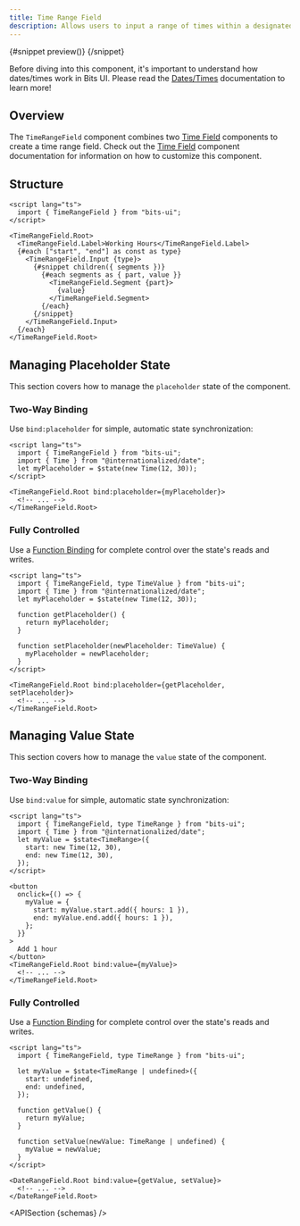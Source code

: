 ```yaml
---
title: Time Range Field
description: Allows users to input a range of times within a designated field.
---
```


<script>
	import { APISection, ComponentPreview, DateRangeFieldDemo, TimeRangeFieldDemo, Callout } from '$lib/components/index.js'
	let { schemas } = $props()
</script>

<ComponentPreview name="time-range-field-demo" componentName="Time Range Field">

{#snippet preview()}
<TimeRangeFieldDemo />
{/snippet}

</ComponentPreview>

<Callout type="tip" title="Heads up!">

Before diving into this component, it's important to understand how dates/times work in Bits UI. Please read the [Dates/Times](/docs/dates) documentation to learn more!

</Callout>

## Overview

The `TimeRangeField` component combines two [Time Field](/docs/components/time-field) components to create a time range field. Check out the [Time Field](/docs/components/time-field) component documentation for information on how to customize this component.

## Structure

```svelte
<script lang="ts">
  import { TimeRangeField } from "bits-ui";
</script>

<TimeRangeField.Root>
  <TimeRangeField.Label>Working Hours</TimeRangeField.Label>
  {#each ["start", "end"] as const as type}
    <TimeRangeField.Input {type}>
      {#snippet children({ segments })}
        {#each segments as { part, value }}
          <TimeRangeField.Segment {part}>
            {value}
          </TimeRangeField.Segment>
        {/each}
      {/snippet}
    </TimeRangeField.Input>
  {/each}
</TimeRangeField.Root>
```

## Managing Placeholder State

This section covers how to manage the `placeholder` state of the component.

### Two-Way Binding

Use `bind:placeholder` for simple, automatic state synchronization:

```svelte
<script lang="ts">
  import { TimeRangeField } from "bits-ui";
  import { Time } from "@internationalized/date";
  let myPlaceholder = $state(new Time(12, 30));
</script>

<TimeRangeField.Root bind:placeholder={myPlaceholder}>
  <!-- ... -->
</TimeRangeField.Root>
```

### Fully Controlled

Use a [Function Binding](https://svelte.dev/docs/svelte/bind#Function-bindings) for complete control over the state's reads and writes.

```svelte
<script lang="ts">
  import { TimeRangeField, type TimeValue } from "bits-ui";
  import { Time } from "@internationalized/date";
  let myPlaceholder = $state(new Time(12, 30));

  function getPlaceholder() {
    return myPlaceholder;
  }

  function setPlaceholder(newPlaceholder: TimeValue) {
    myPlaceholder = newPlaceholder;
  }
</script>

<TimeRangeField.Root bind:placeholder={getPlaceholder, setPlaceholder}>
  <!-- ... -->
</TimeRangeField.Root>
```

## Managing Value State

This section covers how to manage the `value` state of the component.

### Two-Way Binding

Use `bind:value` for simple, automatic state synchronization:

```svelte {3,6,8}
<script lang="ts">
  import { TimeRangeField, type TimeRange } from "bits-ui";
  import { Time } from "@internationalized/date";
  let myValue = $state<TimeRange>({
    start: new Time(12, 30),
    end: new Time(12, 30),
  });
</script>

<button
  onclick={() => {
    myValue = {
      start: myValue.start.add({ hours: 1 }),
      end: myValue.end.add({ hours: 1 }),
    };
  }}
>
  Add 1 hour
</button>
<TimeRangeField.Root bind:value={myValue}>
  <!-- ... -->
</TimeRangeField.Root>
```

### Fully Controlled

Use a [Function Binding](https://svelte.dev/docs/svelte/bind#Function-bindings) for complete control over the state's reads and writes.

```svelte
<script lang="ts">
  import { TimeRangeField, type TimeRange } from "bits-ui";

  let myValue = $state<TimeRange | undefined>({
    start: undefined,
    end: undefined,
  });

  function getValue() {
    return myValue;
  }

  function setValue(newValue: TimeRange | undefined) {
    myValue = newValue;
  }
</script>

<DateRangeField.Root bind:value={getValue, setValue}>
  <!-- ... -->
</DateRangeField.Root>
```

<APISection {schemas} />
